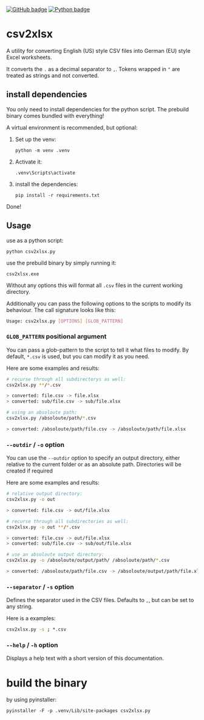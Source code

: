 [![GitHub badge](https://badges.aleen42.com/src/github.svg)](https://github.com/Cube707/csv2xlsx)
[![Python badge](https://badges.aleen42.com/src/python.svg)](https://python.org)

# csv2xlsx

A utility for converting English (US) style CSV files into German (EU) style Excel worksheets.

It converts the `.` as a decimal separator to `,`. Tokens wrapped in `"` are treated as strings and not converted.


## install dependencies

You only need to install dependencies for the python script. The prebuild binary comes bundled with everything!

A virtual environment is recommended, but optional:

1. Set up the venv:

    ```
    python -m venv .venv
    ```

2. Activate it:

    ```
    .venv\Scripts\activate
    ```

3. install the dependencies:

    ```
    pip install -r requirements.txt
    ```

Done!


## Usage

use as a python script:

```
python csv2xlsx.py 
```

use the prebuild binary by simply running it:

```
csv2xlsx.exe 
```

Without any options this will format all `.csv` files in the current working directory.

Additionally you can pass the following options to the scripts to modify its behaviour. The call signature looks like this:

```bash
Usage: csv2xlsx.py [OPTIONS] [GLOB_PATTERN]
```

### `GLOB_PATTERN` positional argument

You can pass a glob-pattern to the script to tell it what files to modify. By default, `*.csv` is used, but you can modify it as you need.

Here are some examples and results:

```bash
# recurse through all subdirectorys as well:
csv2xlsx.py **/*.csv

> converted: file.csv -> file.xlsx
> converted: sub/file.csv -> sub/file.xlsx
```

```bash
# using an absoloute path:
csv2xlsx.py /absoloute/path/*.csv

> converted: /absoloute/path/file.csv -> /absoloute/path/file.xlsx
```

### `--outdir` / `-o` option

You can use the `--outdir` option to specify an output directory, either relative to the current folder or as an absolute path. Directories will be
created if required

Here are some examples and results:

```bash
# relative output directory:
csv2xlsx.py -o out

> converted: file.csv -> out/file.xlsx
```

```bash
# recurse through all subdirectories as well:
csv2xlsx.py -o out **/*.csv

> converted: file.csv -> out/file.xlsx
> converted: sub/file.csv -> sub/out/file.xlsx
```

```bash
# use an absoloute output directory:
csv2xlsx.py -o /absoloute/output/path/ /absoloute/path/*.csv

> converted: /absoloute/path/file.csv -> /absoloute/output/path/file.xlsx
```

### `--separator` / `-s` option

Defines the separator used in the CSV files. Defaults to `,`, but can be set to any string.

Here is a examples:

```bash
csv2xlsx.py -s ; *.csv
```

### `--help` / `-h` option

Displays a help text with a short version of this documentation.


# build the binary

by using pyinstaller:

```
pyinstaller -F -p .venv/Lib/site-packages csv2xlsx.py
```
